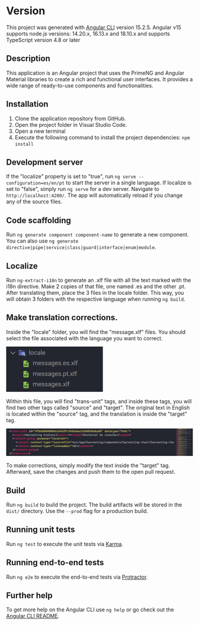 

# Version

This project was generated with [Angular CLI](https://github.com/angular/angular-cli) version 15.2.5.
Angular v15 supports node.js versions: 14.20.x, 16.13.x and 18.10.x and supports TypeScript version 4.8 or later

## Description

This application is an Angular project that uses the PrimeNG and Angular Material libraries to create a rich and functional user interfaces. It provides a wide range of ready-to-use components and functionalities.

## Installation
1. Clone the application repository from GitHub.
2. Open the project folder in Visual Studio Code.
3. Open a new terminal
4. Execute the following command to install the project dependencies:
`npm install`

## Development server

If the "localize" property is set to "true", run `ng serve --configuration=es/en/pt` to start the server in a single language. If localize is set to "false", simply run `ng serve` for a dev server. Navigate to `http://localhost:4200/`. The app will automatically reload if you change any of the source files.

## Code scaffolding

Run `ng generate component component-name` to generate a new component. You can also use `ng generate directive|pipe|service|class|guard|interface|enum|module`.

## Localize

Run `ng-extract-i18n` to generate an .xlf file with all the text marked with the i18n directive. Make 2 copies of that file, one named .es and the other .pt. After translating them, place the 3 files in the locale folder. This way, you will obtain 3 folders with the respective language when running `ng build`.

## Make translation corrections.

Inside the "locale" folder, you will find the "message.xlf" files. You should select the file associated with the language you want to correct.

![Alt text](image-1.png)

Within this file, you will find "trans-unit" tags, and inside these tags, you will find two other tags called "source" and "target". The original text in English is located within the "source" tag, and the translation is inside the "target" tag.

![Alt text](image.png)

To make corrections, simply modify the text inside the "target" tag. Afterward, save the changes and push them to the open pull request.

## Build

Run `ng build` to build the project. The build artifacts will be stored in the `dist/` directory. Use the `--prod` flag for a production build.

## Running unit tests

Run `ng test` to execute the unit tests via [Karma](https://karma-runner.github.io).

## Running end-to-end tests

Run `ng e2e` to execute the end-to-end tests via [Protractor](http://www.protractortest.org/).

## Further help

To get more help on the Angular CLI use `ng help` or go check out the [Angular CLI README](https://github.com/angular/angular-cli/blob/master/README.md).



